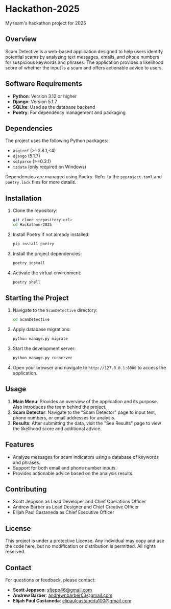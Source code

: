 # Hackathon-2025
My team's hackathon project for 2025

## Overview

Scam Detective is a web-based application designed to help users identify potential scams by analyzing text messages, emails, and phone numbers for suspicious keywords and phrases. The application provides a likelihood score of whether the input is a scam and offers actionable advice to users.

## Software Requirements

- **Python**: Version 3.12 or higher
- **Django**: Version 5.1.7
- **SQLite**: Used as the database backend
- **Poetry**: For dependency management and packaging

## Dependencies

The project uses the following Python packages:
- `asgiref` (>=3.8.1,<4)
- `django` (5.1.7)
- `sqlparse` (>=0.3.1)
- `tzdata` (only required on Windows)

Dependencies are managed using Poetry. Refer to the `pyproject.toml` and `poetry.lock` files for more details.

## Installation

1. Clone the repository:
    ```bash
    git clone <repository-url>
    cd Hackathon-2025
    ```

2. Install Poetry if not already installed:
    ```bash
    pip install poetry
    ```

3. Install the project dependencies:
    ```bash
    poetry install
    ```

4. Activate the virtual environment:
    ```bash
    poetry shell
    ```

## Starting the Project

1. Navigate to the `ScamDetective` directory:
    ```bash
    cd ScamDetective
    ```

2. Apply database migrations:
    ```bash
    python manage.py migrate
    ```

3. Start the development server:
    ```bash
    python manage.py runserver
    ```

4. Open your browser and navigate to `http://127.0.0.1:8000` to access the application.

## Usage

1. **Main Menu**: Provides an overview of the application and its purpose. Also introduces the team behind the project.
2. **Scam Detector**: Navigate to the "Scam Detector" page to input text, phone numbers, or email addresses for analysis.
3. **Results**: After submitting the data, visit the "See Results" page to view the likelihood score and additional advice.

## Features

- Analyze messages for scam indicators using a database of keywords and phrases.
- Support for both email and phone number inputs.
- Provides actionable advice based on the analysis results.

## Contributing

- Scott Jeppson as Lead Developer and Chief Operations Officer
- Andrew Barber as Lead Designer and Chief Creative Officer
- Elijah Paul Castaneda as Chief Executive Officer

## License

This project is under a protective License. Any individual may copy and use the code here, but no modification or distribution is permitted. All rights reserved.

## Contact

For questions or feedback, please contact:
- **Scott Jeppson**: sfjepp46@gmail.com
- **Andrew Barber**: andrewnbarber03@gmail.com
- **Elijah Paul Castaneda**: elipaulcastaneda100@gmail.com